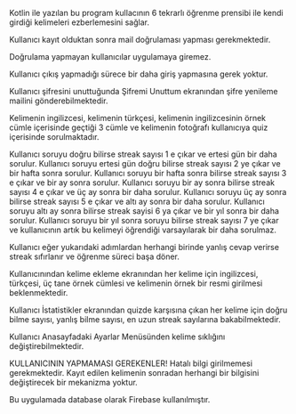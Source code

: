 Kotlin ile yazılan bu program kullacının 6 tekrarlı öğrenme prensibi ile kendi girdiği kelimeleri ezberlemesini sağlar.

Kullanıcı kayıt olduktan sonra mail doğrulaması yapması gerekmektedir.

Doğrulama yapmayan kullanıcılar uygulamaya giremez.

Kullanıcı çıkış yapmadığı sürece bir daha giriş yapmasına gerek yoktur.

Kullanıcı şifresini unuttuğunda Şifremi Unuttum ekranından şifre yenileme mailini gönderebilmektedir.

Kelimenin ingilizcesi, kelimenin türkçesi, kelimenin ingilizcesinin örnek cümle içerisinde geçtiği 3 cümle ve kelimenin fotoğrafı kullanıcıya quiz içerisinde sorulmaktadır.

Kullanıcı soruyu doğru bilirse streak sayısı 1 e çıkar ve ertesi gün bir daha sorulur.
Kullanıcı soruyu ertesi gün doğru  bilirse streak sayısı 2 ye çıkar ve bir hafta sonra sorulur.
Kullanıcı soruyu bir hafta sonra  bilirse streak sayısı 3 e çıkar ve bir ay sonra sorulur.
Kullanıcı soruyu bir ay sonra  bilirse streak sayısı 4 e çıkar ve üç ay sonra bir daha sorulur.
Kullanıcı soruyu üç ay sonra  bilirse streak sayısı 5 e çıkar ve altı ay sonra bir daha sorulur.
Kullanıcı soruyu altı ay sonra  bilirse streak sayisi 6 ya çıkar ve bir yıl sonra bir daha sorulur.
Kullanıcı soruyu bir yıl sonra soruyu bilirse streak sayısı 7 ye çıkar ve kullanıcının artık bu kelimeyi öğrendiği varsayılarak bir daha sorulmaz.

Kullanıcı eğer yukarıdaki adımlardan herhangi birinde yanlış cevap verirse streak sıfırlanır ve öğrenme süreci başa döner.

Kullanıcınından kelime ekleme ekranından her kelime için ingilizcesi, türkçesi, üç tane örnek cümlesi ve kelimenin örnek bir resmi girilmesi beklenmektedir.

Kullanıcı İstatistikler ekranından quizde karşısına çıkan her kelime için doğru bilme sayısı, yanlış bilme sayısı, en uzun streak sayılarına bakabilmektedir.

Kullanıcı Anasayfadaki Ayarlar Menüsünden kelime sıklığını değiştirebilmektedir.

KULLANICININ YAPMAMASI GEREKENLER!
Hatalı bilgi girilmemesi gerekmektedir. Kayıt edilen kelimenin sonradan herhangi bir bilgisini değiştirecek bir mekanizma yoktur.


Bu uygulamada database olarak Firebase kullanılmıştır.
